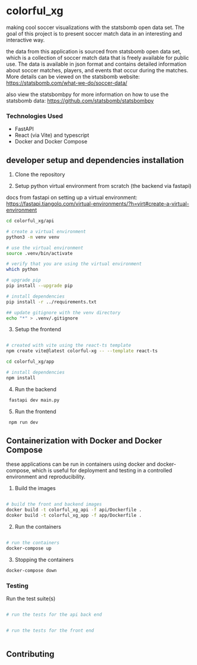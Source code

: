 # colorful_xg

making cool soccer visualizations with the statsbomb open data set. The goal of this project is to present soccer match data in an interesting and interactive way.

the data from this application is sourced from statsbomb open data set, which is a collection of soccer match data that is freely available for public use. The data is available in json format and contains detailed information about soccer matches, players, and events that occur during the matches. More details can be viewed on the statsbomb website: https://statsbomb.com/what-we-do/soccer-data/

also view the statsbombpy for more information on how to use the statsbomb data:
https://github.com/statsbomb/statsbombpy


### Technologies Used

- FastAPI
- React (via Vite) and typescript
- Docker and Docker Compose


## developer setup and dependencies installation


1. Clone the repository

2. Setup python virtual environment from scratch (the backend via fastapi)

docs from fastapi on setting up a virtual environment:
https://fastapi.tiangolo.com/virtual-environments/?h=virt#create-a-virtual-environment


```bash
cd colorful_xg/api 

# create a virtual environment
python3 -m venv venv

# use the virtual environment 
source .venv/bin/activate

# verify that you are using the virtual environment
which python

# upgrade pip
pip install --upgrade pip

# install dependencies
pip install -r ../requirements.txt

## update gitignore with the venv directory
echo "*" > .venv/.gitignore

```

3. Setup the frontend

```bash

# created with vite using the react-ts template
npm create vite@latest colorful-xg -- --template react-ts

cd colorful_xg/app

# install dependencies
npm install

```


4. Run the backend

```bash
 fastapi dev main.py
```

5. Run the frontend

```bash
 npm run dev
```


## Containerization with Docker and Docker Compose

these applications can be run in containers using docker and docker-compose, which is useful for deployment and testing in a controlled environment and reproducibility.

1. Build the images

```bash

# build the front and backend images
docker build -t colorful_xg_api -f api/Dockerfile .
dcoker build -t colorful_xg_app -f app/Dockerfile .

```

2. Run the containers

```bash

# run the containers
docker-compose up

```

3. Stopping the containers

```bash
docker-compose down
```


### Testing

Run the test suite(s)

```bash

# run the tests for the api back end


# run the tests for the front end



```



## Contributing

